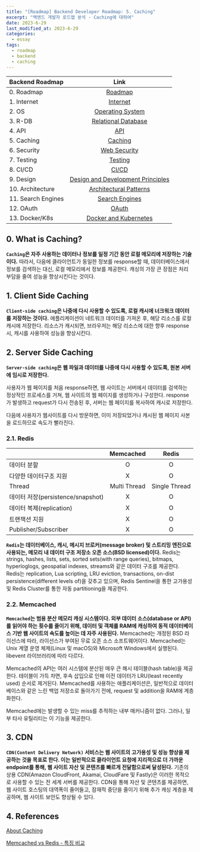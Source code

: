 ```yaml
---
title: "[Roadmap] Backend Developer Roadmap: 5. Caching"
excerpt: "백엔드 개발자 로드맵 분석 - Caching에 대하여"
date: 2023-6-29
last_modified_at: 2023-6-29
categories:
  - essay
tags:
  - roadmap
  - backend
  - caching
---
```


|Backend Roadmap|Link|
|:---|:---:|
|0. Roadmap|[Roadmap](https://roadmap.sh/backend)|
|1. Internet|[Internet](https://burningfalls.github.io/essay/backend-roadmap-1-internet/)|
|2. OS|[Operating System](https://burningfalls.github.io/essay/backend-roadmap-2-os/)|
|3. R-DB|[Relational Database](https://burningfalls.github.io/essay/backend-roadmap-3-relational-database/)|
|4. API|[API](https://burningfalls.github.io/essay/backend-roadmap-4-api/)|
|5. Caching|[Caching](https://burningfalls.github.io/essay/backend-roadmap-5-caching/)|
|6. Security|[Web Security](https://burningfalls.github.io/essay/backend-roadmap-6-web-security/)|
|7. Testing|[Testing](https://burningfalls.github.io/essay/backend-roadmap-7-testing/)|
|8. CI/CD|[CI/CD](https://burningfalls.github.io/essay/backend-roadmap-8-ci-cd/)|
|9. Design|[Design and Development Principles](https://burningfalls.github.io/essay/backend-roadmap-9-design/)|
|10. Architecture|[Architectural Patterns](https://burningfalls.github.io/essay/backend-roadmap-10-architecture/)|
|11. Search Engines|[Search Engines](https://burningfalls.github.io/essay/backend-roadmap-11-search-engines/)|
|12. OAuth|[OAuth](https://burningfalls.github.io/essay/backend-roadmap-12-oauth/)|
|13. Docker/K8s|[Docker and Kubernetes](https://burningfalls.github.io/essay/backend-roadmap-13-docker-and-k8s/)|

## 0. What is Caching?

**`Caching`은 자주 사용하는 데이터나 정보를 일정 기간 동안 로컬 메모리에 저장하는 기술이다.** 따라서, 다음에 클라이언트가 동일한 정보를 response할 때, 데이터베이스에서 정보를 검색하는 대신, 로컬 메모리에서 정보를 제공한다. 캐싱의 가장 큰 장점은 처리 부담을 줄여 성능을 향상시킨다는 것이다.

## 1. Client Side Caching

**`Client-side caching`은 나중에 다시 사용할 수 있도록, 로컬 캐시에 너크워크 데이터를 저장하는 것이다.** 애플리케이션이 네트워크 데이터를 가져온 후, 해당 리소스를 로컬 캐시에 저장한다. 리소스가 캐시되면, 브라우저는 해당 리소스에 대한 향후 response 시, 캐시를 사용하여 성능을 향상시킨다.

## 2. Server Side Caching

**`Server-side caching`은 웹 파일과 데이터를 나중에 다시 사용할 수 있도록, 원본 서버에 임시로 저장한다.**

사용자가 웹 페이지를 처음 response하면, 웹 사이트는 서버에서 데이터를 검색하는 정상적인 프로세스를 거쳐, 웹 사이트의 웹 페이지를 생성하거나 구성한다. response가 발생하고 request가 다시 전송된 후, 서버는 웹 페이지를 복사하여 캐시로 저장한다.

다음에 사용자가 웹사이트를 다시 방문하면, 이미 저장되었거나 캐시된 웹 페이지 사본을 로드하므로 속도가 빨라진다.

### 2.1. Redis

||Memcached|Redis|
|:--|:--:|:--:|
|데이터 분할|O|O|
|다양한 데이터구조 지원|X|O|
|Thread|Multi Thread|Single Thread|
|데이터 저장(persistence/snapshot)|X|O|
|데이터 복제(replication)|X|O|
|트랜잭션 지원|X|O|
|Publisher/Subscriber|X|O|

**`Redis`는 데이터베이스, 캐시, 메시지 브로커(message broker) 및 스트리밍 엔진으로 사용되는, 메모리 내 데이터 구조 저장소 오픈 소스(BSD licensed)이다.** Redis는 strings, hashes, lists, sets, sorted sets(with range queries), bitmaps, hyperloglogs, geospatial indexes, streams와 같은 데이터 구조를 제공한다. Redis는 replication, Lua scripting, LRU eviction, transactions, on-dist persistence(different levels of)을 갖추고 있으며, Redis Sentinel을 통한 고가용성 및 Redis Cluster를 통한 자동 partitioning을 제공한다.

### 2.2. Memcached

**`Memcached`는 범용 분산 메모리 캐싱 시스템이다. 외부 데이터 소스(database or API)를 읽어야 하는 횟수를 줄이기 위해, 데이터 및 객체를 RAM에 캐싱하여 동적 데이터베이스 기반 웹 사이트의 속도를 높이는 데 자주 사용된다.** Memcached는 개정된 BSD 라이선스에 따라, 라이선스가 부여된 무료 오픈 소스 소프트웨어이다. Memcached는 Unix 계열 운영 체제(Linux 및 macOS)와 Microsoft Windows에서 실행된다. libevent 라이브러리에 따라 다르다.

Memcached의 API는 여러 시스템에 분산된 매우 큰 해시 테이블(hash table)을 제공한다. 테이블이 가득 차면, 후속 삽입으로 인해 이전 데이터가 LRU(least recently used) 순서로 제거된다. Memcached를 사용하는 애플리케이션은, 일반적으로 데이터베이스와 같은 느린 백업 저장소로 돌아가기 전에, request 및 addition을 RAM에 계층화한다.

Memcached에는 발생할 수 있는 miss를 추적하는 내부 매커니즘이 없다. 그러나, 일부 타사 유틸리티는 이 기능을 제공한다.

## 3. CDN

**`CDN(Content Delivery Network)` 서비스는 웹 사이트의 고가용성 및 성능 향상을 제공하는 것을 목표로 한다. 이는 일반적으로 클라이언트 요청에 지리적으로 더 가까운 endpoint를 통해, 웹 사이트 자산 및 콘텐츠를 빠르게 전달함으로써 달성된다.** 기존의 상용 CDN(Amazon CloudFront, Akamai, CloudFare 및 Fastly)은 이러한 목적으로 사용할 수 있는 전 세계 서버를 제공한다. CDN을 통해 자산 및 콘텐츠를 제공하면, 웹 사이트 호스팅의 대역폭이 줄어들고, 잠재적 중단을 줄이기 위해 추가 캐싱 계층을 제공하며, 웹 사이트 보안도  향상될 수 있다.

## 4. References

[About Caching](https://roadmap.sh/backend)

[Memcached vs Redis - 특징 비교](https://luran.me/359)